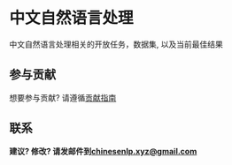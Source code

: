 # 中文自然语言处理

中文自然语言处理相关的开放任务，数据集, 以及当前最佳结果

## 参与贡献

想要参与贡献? 请遵循[贡献指南](contribute.md)

## 联系

**建议? 修改? 请发邮件到[chinesenlp.xyz@gmail.com](mailto:chinesenlp.xyz@gmail.com)**

